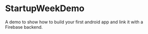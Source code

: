 # StartupWeekDemo
A demo to show how to build your first android app and link it with a Firebase backend.

